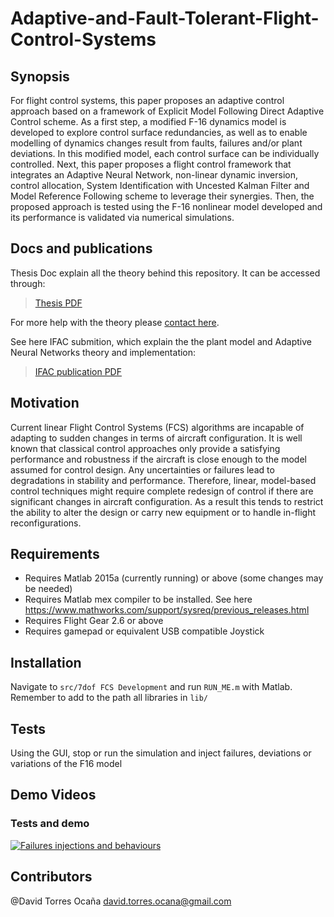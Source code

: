 # Adaptive-and-Fault-Tolerant-Flight-Control-Systems

## Synopsis

For flight control systems, this paper proposes an adaptive control approach based on a framework of Explicit Model Following Direct Adaptive Control scheme. As a first step, a modified F-16 dynamics model is developed to explore control surface redundancies, as well as to enable modelling of dynamics changes result from faults, failures and/or plant deviations. In this modified model, each control surface can be individually controlled. Next, this paper proposes a flight control framework that integrates an Adaptive Neural Network, non-linear dynamic inversion, control allocation, System Identification with Uncested Kalman Filter and Model Reference Following scheme to leverage their synergies. Then, the proposed approach is tested using the F-16 nonlinear model developed and its performance is validated via numerical simulations.

## Docs and publications 
Thesis Doc explain all the theory behind this repository. It can be accessed through:
>   [Thesis PDF](https://cran.ent.sirsidynix.net.uk/client/en_GB/knl/search/detailnonmodal/ent:$002f$002fSD_ILS$002f0$002fSD_ILS:365548/ada)

For more help with the theory please [contact here](mailto:david.torres.ocana@gmail.com).

See here IFAC submition, which explain the the plant model and Adaptive Neural Networks theory and implementation:

>   [IFAC publication PDF](http://www.sciencedirect.com/science/article/pii/S2405896315009404)


## Motivation

Current linear Flight Control Systems (FCS) algorithms are incapable of adapting to sudden changes in terms of aircraft configuration. It is well known that classical control approaches only provide a satisfying performance and robustness if the aircraft is close enough to the model assumed for control design. Any uncertainties or failures lead to degradations in stability and performance. Therefore, linear, model-based control techniques might require complete redesign of control if there are significant changes in aircraft configuration. As a result this tends to restrict the ability to alter the design or carry new equipment or to handle in-flight reconfigurations.

## Requirements

* Requires Matlab 2015a (currently running) or above (some changes may be needed)
* Requires Matlab mex compiler to be installed. See here https://www.mathworks.com/support/sysreq/previous_releases.html
* Requires Flight Gear 2.6 or above
* Requires gamepad or equivalent USB compatible Joystick 

## Installation
Navigate to ```src/7dof FCS Development``` and run ```RUN_ME.m``` with Matlab.
Remember to add to the path all libraries in ```lib/```


## Tests

Using the GUI, stop or run the simulation and inject failures, deviations or variations of the F16 model

## Demo Videos

### Tests and demo
[![Failures injections and behaviours](http://img.youtube.com/vi/WFtM5UVIlB4/mqdefault.jpg)](https://www.youtube.com/watch?v=WFtM5UVIlB4)

## Contributors

@David Torres Ocaña
    david.torres.ocana@gmail.com
